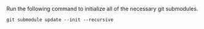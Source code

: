 Run the following command to initialize all of the necessary git submodules.
```
git submodule update --init --recursive
```

